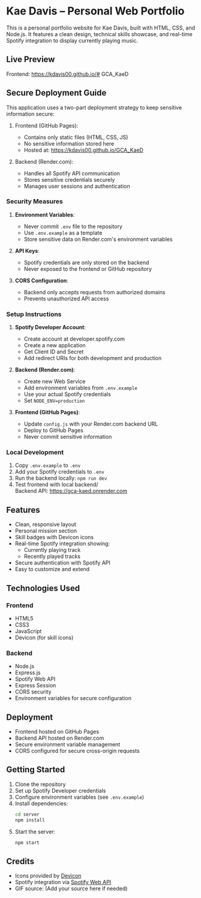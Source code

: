 # Kae Davis – Personal Web Portfolio

This is a personal portfolio website for Kae Davis, built with HTML, CSS, and Node.js. It features a clean design, technical skills showcase, and real-time Spotify integration to display currently playing music.

## Live Preview

Frontend: https://kdavis00.github.io/# GCA_KaeD

## Secure Deployment Guide

This application uses a two-part deployment strategy to keep sensitive information secure:

1. Frontend (GitHub Pages):
   - Contains only static files (HTML, CSS, JS)
   - No sensitive information stored here
   - Hosted at: https://kdavis00.github.io/GCA_KaeD

2. Backend (Render.com):
   - Handles all Spotify API communication
   - Stores sensitive credentials securely
   - Manages user sessions and authentication

### Security Measures

1. **Environment Variables**:
   - Never commit `.env` file to the repository
   - Use `.env.example` as a template
   - Store sensitive data on Render.com's environment variables

2. **API Keys**:
   - Spotify credentials are only stored on the backend
   - Never exposed to the frontend or GitHub repository

3. **CORS Configuration**:
   - Backend only accepts requests from authorized domains
   - Prevents unauthorized API access

### Setup Instructions

1. **Spotify Developer Account**:
   - Create account at developer.spotify.com
   - Create a new application
   - Get Client ID and Secret
   - Add redirect URIs for both development and production

2. **Backend (Render.com)**:
   - Create new Web Service
   - Add environment variables from `.env.example`
   - Use your actual Spotify credentials
   - Set `NODE_ENV=production`

3. **Frontend (GitHub Pages)**:
   - Update `config.js` with your Render.com backend URL
   - Deploy to GitHub Pages
   - Never commit sensitive information

### Local Development

1. Copy `.env.example` to `.env`
2. Add your Spotify credentials to `.env`
3. Run the backend locally: `npm run dev`
4. Test frontend with local backend/  
Backend API: https://gca-kaed.onrender.com

## Features

- Clean, responsive layout
- Personal mission section
- Skill badges with Devicon icons
- Real-time Spotify integration showing:
  - Currently playing track
  - Recently played tracks
- Secure authentication with Spotify API
- Easy to customize and extend

## Technologies Used

### Frontend
- HTML5
- CSS3
- JavaScript
- Devicon (for skill icons)

### Backend
- Node.js
- Express.js
- Spotify Web API
- Express Session
- CORS security
- Environment variables for secure configuration

## Deployment

- Frontend hosted on GitHub Pages
- Backend API hosted on Render.com
- Secure environment variable management
- CORS configured for secure cross-origin requests

## Getting Started

1. Clone the repository
2. Set up Spotify Developer credentials
3. Configure environment variables (see `.env.example`)
4. Install dependencies:
   ```bash
   cd server
   npm install
   ```
5. Start the server:
   ```bash
   npm start
   ```

## Credits

- Icons provided by [Devicon](https://devicon.dev/)
- Spotify integration via [Spotify Web API](https://developer.spotify.com/documentation/web-api/)
- GIF source: (Add your source here if needed)
